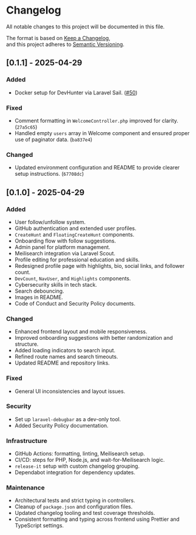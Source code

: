 # Changelog

All notable changes to this project will be documented in this file.

The format is based on [Keep a Changelog](https://keepachangelog.com/en/1.0.0/),  
and this project adheres to [Semantic Versioning](https://semver.org/spec/v2.0.0.html).

## [0.1.1] - 2025-04-29

### Added

- Docker setup for DevHunter via Laravel Sail. ([#50](https://github.com/akira-io/devhunter/pull/50))

### Fixed

- Comment formatting in `WelcomeController.php` improved for clarity. (`27a5c65`)
- Handled empty `users` array in Welcome component and ensured proper use of paginator data. (`ba837e4`)

### Changed

- Updated environment configuration and README to provide clearer setup instructions. (`67708dc`)

## [0.1.0] - 2025-04-29

### Added

- User follow/unfollow system.
- GitHub authentication and extended user profiles.
- `CreateHunt` and `FloatingCreateHunt` components.
- Onboarding flow with follow suggestions.
- Admin panel for platform management.
- Meilisearch integration via Laravel Scout.
- Profile editing for professional education and skills.
- Redesigned profile page with highlights, bio, social links, and follower count.
- `DevCount`, `NavUser`, and `Highlights` components.
- Cybersecurity skills in tech stack.
- Search debouncing.
- Images in README.
- Code of Conduct and Security Policy documents.

### Changed

- Enhanced frontend layout and mobile responsiveness.
- Improved onboarding suggestions with better randomization and structure.
- Added loading indicators to search input.
- Refined route names and search timeouts.
- Updated README and repository links.

### Fixed

- General UI inconsistencies and layout issues.

### Security

- Set up `laravel-debugbar` as a dev-only tool.
- Added Security Policy documentation.

### Infrastructure

- GitHub Actions: formatting, linting, Meilisearch setup.
- CI/CD: steps for PHP, Node.js, and wait-for-Meilisearch logic.
- `release-it` setup with custom changelog grouping.
- Dependabot integration for dependency updates.

### Maintenance

- Architectural tests and strict typing in controllers.
- Cleanup of `package.json` and configuration files.
- Updated changelog tooling and test coverage thresholds.
- Consistent formatting and typing across frontend using Prettier and TypeScript settings.
